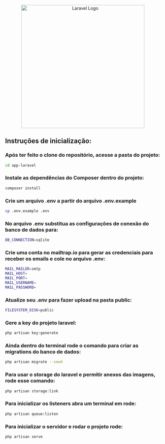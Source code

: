 <p align="center"><a href="https://laravel.com" target="_blank"><img src="https://raw.githubusercontent.com/laravel/art/master/logo-lockup/5%20SVG/2%20CMYK/1%20Full%20Color/laravel-logolockup-cmyk-red.svg" width="400" alt="Laravel Logo"></a></p>

## Instruções de inicialização:

### Após ter feito o clone do repositório, acesse a pasta do projeto:
```sh
cd app-laravel
```

### Instale as dependências do Composer dentro do projeto:
```sh
composer install
```
### Crie um arquivo .env a partir do arquivo .env.example
```sh
cp .env.example .env
```

### No arquivo .env substitua as configurações de conexão do banco de dados para:
```sh
DB_CONNECTION=sqlite
```

### Crie uma conta no mailtrap.io para gerar as credenciais para receber os emails e cole no arquivo .env:
```sh
MAIL_MAILER=smtp
MAIL_HOST=
MAIL_PORT=
MAIL_USERNAME=
MAIL_PASSWORD=
```

### Atualize seu .env para fazer upload na pasta public:
```sh
FILESYSTEM_DISK=public
```

### Gere a key do projeto laravel:
```sh
php artisan key:generate
```

### Ainda dentro do terminal rode o comando para criar as migrations do banco de dados:
```sh
php artisan migrate --seed
```

### Para usar o storage do laravel e permitir anexos das imagens, rode esse comando:
```sh
php artisan storage:link
```

### Para inicializar os listeners abra um terminal em rode:
```sh
php artisan queue:listen
```

### Para inicializar o servidor e rodar o projeto rode:
```sh
php artisan serve
```
